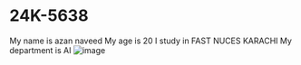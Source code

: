 # 24K-5638
My name is azan naveed
My age is 20
I study in FAST NUCES KARACHI
My department is AI
![image](https://github.com/user-attachments/assets/b5fb925b-74af-45af-9e0b-a3b71a7324de)
